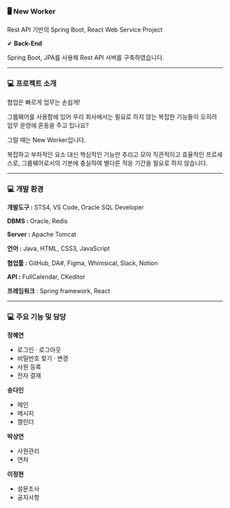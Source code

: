 ### 🖥 New Worker

Rest API 기반의 Spring Boot, React Web Service Project

✔ **Back-End**

 Spring Boot, JPA를 사용해 Rest API 서버를 구축하였습니다.

---

### 💻 프로젝트 소개

협업은 빠르게 업무는 손쉽게!

그룹웨어를 사용함에 있어 우리 회사에서는 필요로 하지 않는 복잡한 기능들이 오히려 업무 운영에 혼동을 주고 있나요?

그럴 때는 New Worker입니다.

복잡하고 부차적인 요소 대신 핵심적인 기능만 추리고 모아 직관적이고 효율적인 프로세스로, 그룹웨어로서의 기본에 충실하여 별다른 적응 기간을 필요로 하지 않습니다.

---

### 💻 개발 환경

**개발도구 :** STS4, VS Code, Oracle SQL Developer

**DBMS :** Oracle, Redis

**Server :** Apache Tomcat

**언어 :** Java, HTML, CSS3, JavaScript

**협업툴 :** GitHub, DA#, Figma, Whimsical, Slack, Notion

**API :** FullCalendar, CKeditor

**프레임워크** : Spring framework, React

---

### 💻 주요 기능 및 담당

**정혜연**

- 로그인 · 로그아웃
- 비밀번호 찾기 · 변경
- 사원 등록
- 전자 결재

**송다인**

- 메인
- 메시지
- 캘린더

**박상연**

- 사원관리
- 연차

**이정현**

- 설문조사
- 공지사항
